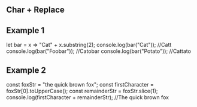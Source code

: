 ## Char + Replace 
## Example 1
let bar = x => "Cat" + x.substring(2);
console.log(bar("Cat"));
//Catt
console.log(bar("Foobar"));
//Catobar
console.log(bar("Potato"));
//Cattato 
## Example 2 
const foxStr = "the quick brown fox";
const firstCharacter = foxStr[0].toUpperCase();
const remainderStr = foxStr.slice(1);
console.log(firstCharacter + remainderStr);
//The quick brown fox